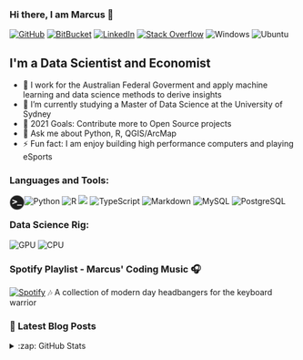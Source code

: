 ### Hi there, I am Marcus 👋
[![GitHub](https://img.shields.io/badge/GitHub-100000?style=for-the-badge&logo=github&logoColor=white)](https://github.com/marcus-suresh)
[![BitBucket](https://img.shields.io/badge/Bitbucket-330F63?style=for-the-badge&logo=bitbucket&logoColor=white)](https://bitbucket.csiro.au/projects/DDE/repos/pyimpuyte/browse)
[![LinkedIn](https://img.shields.io/badge/LinkedIn-0077B5?style=for-the-badge&logo=linkedin&logoColor=white)](https://www.linkedin.com/in/marcus-suresh/)
[![Stack Overflow](https://img.shields.io/badge/Stack_Overflow-FE7A16?style=for-the-badge&logo=stack-overflow&logoColor=white)](https://stackoverflow.com/users/14997939/marcus-suresh)
![Windows](https://img.shields.io/badge/Windows-0078D6?style=for-the-badge&logo=windows&logoColor=white)
![Ubuntu](https://img.shields.io/badge/Ubuntu-E95420?style=for-the-badge&logo=ubuntu&logoColor=white)
  

## I'm a Data Scientist and Economist

- 🔭 I work for the Australian Federal Goverment and apply machine learning and data science methods to derive insights
- 🌱 I’m currently studying a Master of Data Science at the University of Sydney
- 🥅 2021 Goals: Contribute more to Open Source projects
- 💬 Ask me about Python, R, QGIS/ArcMap
- ⚡ Fun fact: I am enjoy building high performance computers and playing eSports


### Languages and Tools:

![Python](https://img.shields.io/badge/Python-3776AB?style=for-the-badge&logo=python&logoColor=white)
![R](https://img.shields.io/badge/R-276DC3?style=for-the-badge&logo=r&logoColor=white)
<img src="https://img.shields.io/badge/VSCode%20Power%20User-gray.svg?colorA=655BE1&colorB=4F44D6&style=for-the-badge"/>
<img align="left" alt="Terminal" width="26px" src="https://raw.githubusercontent.com/github/explore/80688e429a7d4ef2fca1e82350fe8e3517d3494d/topics/terminal/terminal.png" />
![TypeScript](https://img.shields.io/badge/TypeScript-007ACC?style=for-the-badge&logo=typescript&logoColor=white)
![Markdown](https://img.shields.io/badge/Markdown-000000?style=for-the-badge&logo=markdown&logoColor=white)
![MySQL](https://img.shields.io/badge/MySQL-00000F?style=for-the-badge&logo=mysql&logoColor=white)
![PostgreSQL](https://img.shields.io/badge/PostgreSQL-316192?style=for-the-badge&logo=postgresql&logoColor=white)

### Data Science Rig:
![GPU](https://img.shields.io/badge/NVIDIA-RTX2080Ti-76B900?style=for-the-badge&logo=nvidia&logoColor=white)
![CPU](https://img.shields.io/badge/Intel-Core_i9_9900K_OC'd_5.0_GHz-0071C5?style=for-the-badge&logo=intel&logoColor=white)


### Spotify Playlist - Marcus' Coding Music 🎧
[![Spotify](https://img.shields.io/badge/Spotify_--_Marcus'_Coding_Music-1ED760?&style=for-the-badge&logo=spotify&logoColor=white)](https://open.spotify.com/playlist/1gAuCsD6P4ta5NvdLjsAwo?si=1Jisn1HBSB-z63KkotHI1w)
🎶 A collection of modern day headbangers for the keyboard warrior

### 📕 Latest Blog Posts

</details>

<details>
  <summary>:zap: GitHub Stats</summary>

---

[![Marcus' Github Stats](https://github-readme-stats.vercel.app/api?username=marcus-suresh&count_private=true&show_icons=true&theme=dracula)](https://github.com/marcus-suresh/github-readme-stats)

[![ReadMe Card](https://github-readme-stats.vercel.app/api/pin/?username=marcus-suresh&repo=github-readme-stats)](https://github.com/marcus-suresh/github-readme-stats)


